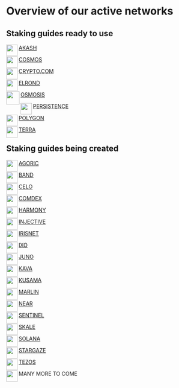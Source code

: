 # Overview of our active networks

## Staking guides ready to use

<div class="overview">
   <div>
      <p> </p>
   </div>
</div>

<div class="maincard">
    <a href="https://audit-docs.auditdev.workers.dev/Akash/" target="_self">
   <div class="card">
     <div>
       <p class="heading">
         AKASH
       <img align="left" width="30" src="https://user-images.githubusercontent.com/95366163/147877492-e12800dd-6bff-4573-b589-5376848e1953.png"> 
       </p>
     </div>
   </div>
  </a>
   
  <a href="https://audit-docs.auditdev.workers.dev/Cosmos/" target="_self">
   <div class="card">
     <div>
       <p class="heading">
         COSMOS
       <img align="left" width="30" src="https://user-images.githubusercontent.com/95366163/146985926-4230d345-972f-485e-b9ce-0cf647b4fcc6.png"> 
       </p>
     </div>
   </div>
  </a>
   
  <a href="https://audit-docs.auditdev.workers.dev/Cryptocom/" target="_self">
   <div class="card">
     <div>
       <p class="heading">
         CRYPTO.COM
         <img align="left" width="30" src="https://user-images.githubusercontent.com/95366163/147877600-2a7f0740-caf2-473d-8132-f0f42f497875.png">
       </p>
     </div>
   </div>
  </a>
   
</div>

<div class="maincard">
   
 <a href="https://audit-docs.auditdev.workers.dev/Elrond/" target="_self">
   <div class="card"> 
     <p class="heading">
      ELROND 
     <img align="left" width="30" src="https://user-images.githubusercontent.com/95366163/146986696-60e625c7-7966-48fa-bfd2-da671c451302.png">
     </p>
   </div>
  </a>
   
  <a href="https://audit-docs.auditdev.workers.dev/Osmosis/" target="_self">
   <div class="card">
     <div>
       <p class="heading">
          OSMOSIS
         <img  align="left" width="35" src="https://user-images.githubusercontent.com/95366163/146988252-fc0e5f59-8c7a-4b16-bdbd-189b95d9ac5c.png"> 
       </p>
     </div>
   </div>
  </a>
   
  <a href="https://audit-docs.auditdev.workers.dev/Persistence/" target="_self">
   <div class="card">
     <div>
       <p class="heading">
         PERSISTENCE
         <img align="left" width="30" src="https://user-images.githubusercontent.com/95366163/146986555-3060bdf6-661b-4627-b428-a381a308c959.png">
       </p>
     </div>
   </div>
  </a>

 </div>
 
<div class="maincard">

  <a href="https://audit-docs.auditdev.workers.dev/Polygon/" target="_self">
   <div class="card">
     <p class="heading">
      POLYGON 
       <img align="left" width="30" src="https://user-images.githubusercontent.com/95366163/146987400-d4f74af1-ec96-4d44-a593-19a118a18f95.png">
     </p>
   </div>
  </a>
   
  <a href="https://audit-docs.auditdev.workers.dev/Terra/" target="_self">
   <div class="card">
     <p class="heading">
      TERRA
      <img align="left" width="30" src="https://user-images.githubusercontent.com/95366163/146987147-0f3caf37-90f4-4b4d-89e0-b97dea313fba.png">
     </p>
   </div>
  </a>

</div>

## Staking guides being created

<div class="maincard">
   
  <a href="https://audit-docs.auditdev.workers.dev/Agoric/" target="_self">
   <div class="card">
     <div>
       <p class="heading">
          AGORIC
           <img align="left" width="30" src="https://user-images.githubusercontent.com/95366163/147877472-69c4cc36-7416-42f8-a270-ceff8b68682e.png"> 
        </p>
     </div>
   </div>
  </a>


  <a href="https://audit-docs.auditdev.workers.dev/Band/" target="_self">
   <div class="card">
     <div>
       <p class="heading">
         BAND
           <img align="left" width="30" src="https://user-images.githubusercontent.com/95366163/147877506-2d4572d1-cca4-41b1-a321-6987e9d64124.png">
       </p>
     </div>
   </div>
  </a>
   
  <a href="https://audit-docs.auditdev.workers.dev/Celo/" target="_self">
   <div class="card">
     <div>
       <p class="heading">
          CELO
            <img align="left" width="30" src="https://user-images.githubusercontent.com/95366163/147877575-f3f911de-542a-4b32-9540-0fefa58ce3f6.png"> 
        </p>
     </div>
   </div>
  </a>
   
</div>

<div class="maincard">

  <a href="https://audit-docs.auditdev.workers.dev/Comdex/" target="_self">
   <div class="card">
     <div>
       <p class="heading">
         COMDEX
         <img align="left" width="30" src="https://user-images.githubusercontent.com/95366163/147877586-ecff7913-195a-481e-b402-15a0adcb3140.png"> 
       </p>
     </div>
   </div>
  </a>

  <a href="https://audit-docs.auditdev.workers.dev/Harmony/" target="_self">
   <div class="card">
     <div>
       <p class="heading">
          HARMONY
         <img align="left" width="30" src="https://user-images.githubusercontent.com/95366163/147877649-7684ea99-5380-496f-8b94-c7798f9129a4.png">
        </p>
     </div>
   </div>
  </a>
   
  <a href="https://audit-docs.auditdev.workers.dev/Injective/" target="_self">
   <div class="card">
     <div>
       <p class="heading">
         INJECTIVE
          <img align="left" width="30" src="https://user-images.githubusercontent.com/95366163/147877663-7feeddf4-d811-456d-9288-ab808558cb73.png">
       </p>
     </div>
   </div>
  </a>
   
</div>

<div class="maincard">

  <a href="https://audit-docs.auditdev.workers.dev/Irisnet/" target="_self">
   <div class="card">
     <div>
       <p class="heading">
         IRISNET
         <img align="left" width="30" src="https://user-images.githubusercontent.com/95366163/147877673-9bdab8ab-29e9-47c5-b532-653920a555a1.png">
       </p>
     </div>
   </div>
  </a>
   
  <a href="https://audit-docs.auditdev.workers.dev/Ixo/" target="_self">
   <div class="card">
     <div>
       <p class="heading">
          IXO
          <img align="left" width="30" src="https://user-images.githubusercontent.com/95366163/147877776-22e962a9-3deb-4b4c-925b-ea40adeb78b8.png">
        </p>
     </div>
   </div>
  </a>

  <a href="https://audit-docs.auditdev.workers.dev/Juno/" target="_self">
   <div class="card">
     <div>
       <p class="heading">
         JUNO
          <img align="left" width="30" src="https://user-images.githubusercontent.com/95366163/147877791-9f8672ed-526c-490c-b967-d3b79794e35f.png">
       </p>
     </div>
   </div>
  </a>
   
</div>

<div class="maincard">

  <a href="https://audit-docs.auditdev.workers.dev/Kava/" target="_self">
   <div class="card">
     <div>
       <p class="heading">
         KAVA
          <img align="left" width="30" src="https://user-images.githubusercontent.com/95366163/147877840-28a04b80-b652-4e3a-9b77-04bf763ac287.png">
       </p>
     </div>
   </div>
  </a>
   
  <a href="https://audit-docs.auditdev.workers.dev/Kusama/" target="_self">
   <div class="card">
     <div>
       <p class="heading">
          KUSAMA
          <img align="left" width="30" src="https://user-images.githubusercontent.com/95366163/147960323-b686eafd-ca94-4fad-b39d-c7a70dd8d029.png">
        </p>
     </div>
   </div>
  </a>
   
  <a href="https://audit-docs.auditdev.workers.dev/Marlin/" target="_self">
   <div class="card">
     <div>
       <p class="heading">
         MARLIN
          <img align="left" width="30" src="https://user-images.githubusercontent.com/95366163/147960338-2570b76e-35b5-407b-9689-c2e9a348300a.png">
       </p>
     </div>
   </div>
  </a>  
   
</div>

<div class="maincard">

  <a href="https://audit-docs.auditdev.workers.dev/Near/" target="_self">
   <div class="card">
     <div>
       <p class="heading">
         NEAR
        <img align="left" width="30" src="https://user-images.githubusercontent.com/95366163/147960351-2ff1e92d-abd2-48f2-bafb-089e196dcad2.png">
       </p>
     </div>
   </div>
  </a>
   
  <a href="https://audit-docs.auditdev.workers.dev/Sentinel/" target="_self">
   <div class="card">
     <div>
       <p class="heading">
          SENTINEL
           <img align="left" width="30" src="https://user-images.githubusercontent.com/95366163/147960568-2586b051-db7e-4777-8d73-3923ddbfb6f7.png">
        </p>
     </div>
   </div>
  </a>
   
  <a href="https://audit-docs.auditdev.workers.dev/Skale/" target="_self">
   <div class="card">
     <div>
       <p class="heading">
         SKALE
          <img align="left" width="30" src="https://user-images.githubusercontent.com/95366163/147960652-7d579e98-1d34-45d6-bf46-0863f40b163a.png">
       </p>
     </div>
   </div>
  </a>
   
</div>

<div class="maincard">

  <a href="https://audit-docs.auditdev.workers.dev/Solana/" target="_self">
   <div class="card">
     <div>
       <p class="heading">
         SOLANA
          <img align="left" width="30" src="https://user-images.githubusercontent.com/95366163/148082123-2cbbf1d3-1f36-4f94-811a-369c6deb044d.png">
       </p>
     </div>
   </div>
  </a>
  
  <a href="https://audit-docs.auditdev.workers.dev/Stargaze/" target="_self">
   <div class="card">
     <div>
       <p class="heading">
         STARGAZE
          <img align="left" width="30" src="https://user-images.githubusercontent.com/95366163/147960574-7518774d-02dc-4927-ac4a-dac305c1685b.png">
       </p>
     </div>
   </div>
  </a> 
   
  <a href="https://audit-docs.auditdev.workers.dev/Tezos/" target="_self">
   <div class="card">
     <div>
       <p class="heading">
         TEZOS
          <img align="left" width="30" src="https://user-images.githubusercontent.com/95366163/147960796-cb4b0898-37d0-4842-b9d2-87a4118c8aad.png">
       </p>
     </div>
   </div>
  </a>
   
</div>

<div class="maincard">
  
  <a target="_self">
   <div class="card">
     <div>
       <p class="heading">
         MANY MORE TO COME
          <img align="left" width="30" src="https://user-images.githubusercontent.com/95366163/148103993-35fa382d-74ed-4385-9d57-276dd12ebb9c.png">
       </p>
     </div>
   </div>  
  </a>
 </div>

